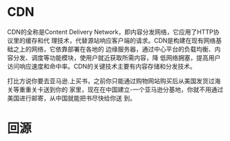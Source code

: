 # CDN
CDN的全称是Content Delivery Network，即内容分发网络，它应用了HTTP协议里的缓存和代
理技术，代替源站响应客户端的请求。CDN是构建在现有网络基础之上的网络，它依靠部署在各地的
边缘服务器，通过中心平台的负载均衡、内容分发、调度等功能模块，使用户就近获取所需内容，降
低网络拥塞，提高用户访问响应速度和命中率。CDN的关键技术主要有内容存储和分发技术。

打比方说你要去亚马逊.上买书，之前你只能通过购物网站购买后从美国发货过海关等重重关卡送到你的
家里，现在在中国建立-一个亚马逊分基地，你就不用通过美国进行邮寄，从中国就能把书尽快给你送
到。
# 回源


